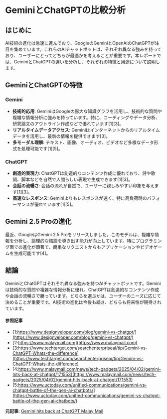 # GeminiとChatGPTの比較分析

## はじめに

AI技術の進化は急速に進んでおり、GoogleのGeminiとOpenAIのChatGPTが注目を集めています。これらのAIチャットボットは、それぞれ異なる強みを持っており、ユーザーにとってどちらが最適かを考えることが重要です。本レポートでは、GeminiとChatGPTの違いを分析し、それぞれの特徴と用途について説明します。

## GeminiとChatGPTの特徴

### Gemini

- **技術的応用**: GeminiはGoogleの膨大な知識グラフを活用し、技術的な質問や複雑な情報分析に強みを持っています。特に、コーディングやデータ分析、研究論文のアウトライン作成などで優れています[1][3]。
- **リアルタイムデータアクセス**: Geminiはインターネットからのリアルタイムデータを活用し、最新の情報を提供できます[3]。
- **多モーダル理解**: テキスト、画像、オーディオ、ビデオなど多様なデータ形式を処理可能です[1][5]。

### ChatGPT

- **創造的表現力**: ChatGPTは創造的なコンテンツ作成に優れており、詩や歌詞、脚本などを自然で人間らしい表現で生成できます[1][3]。
- **会話の流暢さ**: 会話の流れが自然で、ユーザーに親しみやすい印象を与えます[1][3]。
- **高速なレスポンス**: Geminiよりもレスポンスが速く、特に高負荷時のパフォーマンスが優れています[1][5]。

## Gemini 2.5 Proの進化

最近、GoogleはGemini 2.5 Proをリリースしました。このモデルは、複雑な情報を分析し、論理的な結論を導き出す能力が向上しています。特にプログラミング面での進化が顕著で、簡単なリクエストからもアプリケーションやビデオゲームを生成可能です[4]。

## 結論

GeminiとChatGPTはそれぞれ異なる強みを持つAIチャットボットです。Geminiは技術的な質問や複雑な情報分析に優れ、ChatGPTは創造的なコンテンツ作成や会話の流暢さで勝っています。どちらを選ぶかは、ユーザーのニーズに応じて決めることが重要です。AI技術の進化は今後も続き、どちらも将来性が期待されています。

#### 参照記事
- [1:https://www.designveloper.com/blog/gemini-vs-chatgpt/](https://www.designveloper.com/blog/gemini-vs-chatgpt/)
- [2:https://www.malaymail.com](https://www.malaymail.com)
- [3:https://www.techtarget.com/searchenterpriseai/tip/Gemini-vs-ChatGPT-Whats-the-difference](https://www.techtarget.com/searchenterpriseai/tip/Gemini-vs-ChatGPT-Whats-the-difference)
- [4:https://www.malaymail.com/news/tech-gadgets/2025/04/02/gemini-hits-back-at-chatgpt/171553](https://www.malaymail.com/news/tech-gadgets/2025/04/02/gemini-hits-back-at-chatgpt/171553)
- [5:https://www.uctoday.com/unified-communications/gemini-vs-chatgpt-battle-of-the-gen-ai-chatbots/](https://www.uctoday.com/unified-communications/gemini-vs-chatgpt-battle-of-the-gen-ai-chatbots/)


**元記事:** [ Gemini hits back at ChatGPT Malay Mail ](https://www.malaymail.com/news/tech-gadgets/2025/04/02/gemini-hits-back-at-chatgpt/171553)